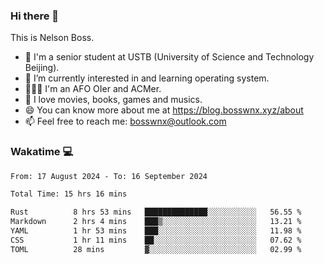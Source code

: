 ### Hi there 👋

<!--
**bosswnx/bosswnx** is a ✨ _special_ ✨ repository because its `README.md` (this file) appears on your GitHub profile.

Here are some ideas to get you started:

- 🔭 I’m currently working on ...
- 🌱 I’m currently learning ...
- 👯 I’m looking to collaborate on ...
- 🤔 I’m looking for help with ...
- 💬 Ask me about ...
- 📫 How to reach me: ...
- 😄 Pronouns: ...
- ⚡ Fun fact: ...
-->

This is Nelson Boss.

- 🏫 I'm a senior student at USTB (University of Science and Technology Beijing).
- 🌱 I’m currently interested in and learning operating system.
- 🧑🏻‍💻 I'm an AFO OIer and ACMer.
- 🥰 I love movies, books, games and musics.
- 😄 You can know more about me at https://blog.bosswnx.xyz/about
- 📫 Feel free to reach me: bosswnx@outlook.com

### Wakatime 💻

<!--START_SECTION:waka-->

```txt
From: 17 August 2024 - To: 16 September 2024

Total Time: 15 hrs 16 mins

Rust          8 hrs 53 mins   ██████████████░░░░░░░░░░░   56.55 %
Markdown      2 hrs 4 mins    ███▒░░░░░░░░░░░░░░░░░░░░░   13.21 %
YAML          1 hr 53 mins    ███░░░░░░░░░░░░░░░░░░░░░░   11.98 %
CSS           1 hr 11 mins    ██░░░░░░░░░░░░░░░░░░░░░░░   07.62 %
TOML          28 mins         ▓░░░░░░░░░░░░░░░░░░░░░░░░   02.99 %
```

<!--END_SECTION:waka-->
